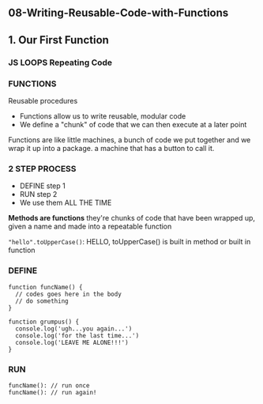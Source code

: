 ## 08-Writing-Reusable-Code-with-Functions

## 1. Our First Function

### JS LOOPS Repeating Code

### FUNCTIONS
Reusable procedures

- Functions allow us to write reusable, modular code
- We define a "chunk" of code that we can then execute at a later point

Functions are like little machines, a bunch of code we put together and we wrap it up into a package. a machine that has a button to call it.

### 2 STEP PROCESS
- DEFINE step 1
- RUN step 2
- We use them ALL THE TIME

**Methods are functions** they're chunks of code that have been wrapped up, given a name and made into a repeatable function

`"hello".toUpperCase()`: HELLO, toUpperCase() is built in method or built in function

### DEFINE
```
function funcName() {
  // codes goes here in the body
  // do something
}
```
```
function grumpus() {
  console.log('ugh...you again...')
  console.log('for the last time...')
  console.log('LEAVE ME ALONE!!!')
}
```

### RUN
```
funcName(): // run once
funcName(): // run again!
```